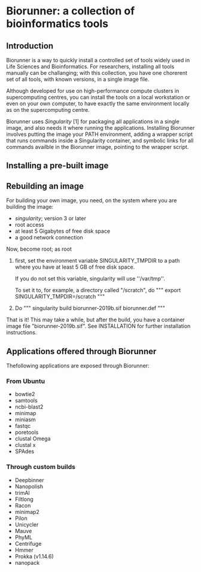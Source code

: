 # Biorunner: a collection of bioinformatics tools

## Introduction

Biorunner is a way to quickly install a controlled set of tools widely used
in Life Sciences and Bioinformatics. For researchers, installing all tools
manually can be challanging; with this collection, you have one chorerent
set of all tools, with known versions, in a single image file.

Although developed for use on high-performance compute clusters in
supercomputing centres, you can install the tools on a local workstation
or even on your own computer, to have exactly the same environment locally
as on the supercomputing centre.

Biorunner uses *Singularity* [1] for packaging all applications in a single
image, and also needs it where running the applications. Installing
Biorunner involves putting the image your PATH environment, adding a wrapper
script that runs commands inside a Singularity container, and symbolic
links for all commands availble in the Biorunner image, pointing to the
wrapper script.


## Installing a pre-built image

## Rebuilding an image

For building your own image, you need, on the system where you are building
the image:

  * *singularity*; version 3 or later
  * root access
  * at least 5 Gigabytes of free disk space
  * a good network connection

Now, become root; as root

  1. first, set the environment variable SINGULARITY_TMPDIR to a path
     where you have at least 5 GB of free disk space.

     If you do not set this variable, singularity will use ''/var/tmp''.

     To set it to, for example, a directory called "/scratch", do
"""
    export SINGULARITY_TMPDIR=/scratch
"""

  2. Do
"""
    singularity build biorunner-2019b.sif biorunner.def
"""

That is it! This may take a while, but after the build, you have a container
image file "biorunner-2019b.sif". See INSTALLATION for further installation
instructions.

## Applications offered through Biorunner

Thefollowing applications are exposed through Biorunner:

### From Ubuntu

* bowtie2
* samtools
* ncbi-blast2
* minimap
* miniasm
* fastqc
* poretools
* clustal Omega
* clustal x
* SPAdes

### Through custom builds

* Deepbinner
* Nanopolish
* trimAl
* Filtlong
* Racon
* minimap2
* Pilon
* Unicycler
* Mauve
* PhyML
* Centrifuge
* Hmmer
* Prokka (v1.14.6)
* nanopack

 
